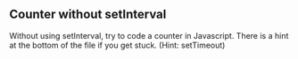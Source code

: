 ## Counter without setInterval

Without using setInterval, try to code a counter in Javascript. There is a hint at the bottom of the file if you get stuck.
(Hint: setTimeout)
